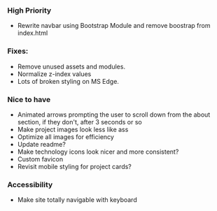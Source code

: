 ### High Priority
* Rewrite navbar using Bootstrap Module and remove boostrap from index.html

### Fixes:
* Remove unused assets and modules.
* Normalize z-index values
* Lots of broken styling on MS Edge.

### Nice to have
* Animated arrows prompting the user to scroll down from the about section, if they don't, after 3 seconds or so
* Make project images look less like ass
* Optimize all images for efficiency 
* Update readme?
* Make technology icons look nicer and more consistent?
* Custom favicon
* Revisit mobile styling for project cards?

### Accessibility 
* Make site totally navigable with keyboard
